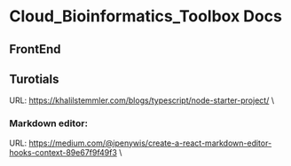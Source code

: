 # Cloud_Bioinformatics_Toolbox Docs

## FrontEnd

## Turotials

URL: https://khalilstemmler.com/blogs/typescript/node-starter-project/ \

### Markdown editor:

URL: https://medium.com/@ipenywis/create-a-react-markdown-editor-hooks-context-89e67f9f49f3 \